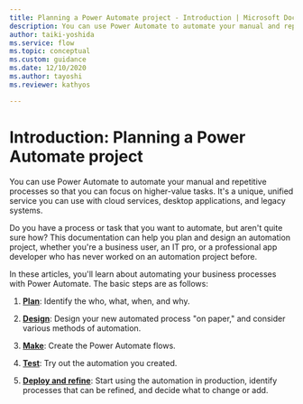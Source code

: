 ```yaml
---
title: Planning a Power Automate project - Introduction | Microsoft Docs
description: You can use Power Automate to automate your manual and repetitive processes so that you can focus on higher-value tasks. 
author: taiki-yoshida
ms.service: flow
ms.topic: conceptual
ms.custom: guidance
ms.date: 12/10/2020
ms.author: tayoshi
ms.reviewer: kathyos

---
```


# Introduction: Planning a Power Automate project

You can use Power Automate to automate your manual and repetitive
processes so that you can focus on higher-value tasks. It's a unique, unified
service you can use with cloud services, desktop applications, and legacy
systems.<!-- Proposal: "It's a unique service that you can use to unify cloud services, desktop applications, and legacy systems."-->

Do you have a process or task that you want to automate, but aren't quite sure
how? This documentation can help you plan and design an
automation project, whether you're a business user, an IT pro, or a professional
app developer who has never worked on an automation project before.

In these articles, you'll learn about automating your business
processes with Power Automate. The basic steps are as follows:

1.  [**Plan**](planning-phase.md): Identify the who, what, when, and why.

2.  [**Design**](process-design.md): Design your new automated process "on paper," and consider
    various methods of automation.

3.  [**Make**](making-phase.md): Create the Power Automate flows.

4.  [**Test**](testing-strategy.md): Try out the automation you created.

5.  [**Deploy and refine**](deploy-to-production.md): Start using the automation in production, identify
    processes that can be refined, and decide what to change or add.
